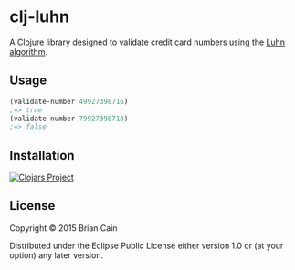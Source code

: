 # clj-luhn

A Clojure library designed to validate credit card numbers using the [Luhn algorithm](http://en.wikipedia.org/wiki/Luhn_algorithm).

## Usage

```clojure
(validate-number 49927398716)
;=> true
(validate-number 79927398710)
;=> false
```

## Installation

[![Clojars Project](http://clojars.org/clj-luhn/latest-version.svg)](http://clojars.org/clj-luhn)

## License

Copyright © 2015 Brian Cain

Distributed under the Eclipse Public License either version 1.0 or (at
your option) any later version.
